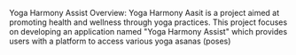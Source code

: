 Yoga Harmony Assist
Overview:
Yoga Harmony Aasit is a project aimed at promoting health and wellness through yoga practices. This project focuses on developing an application named "Yoga Harmony Assist" which provides users with a platform to access various yoga asanas (poses)
